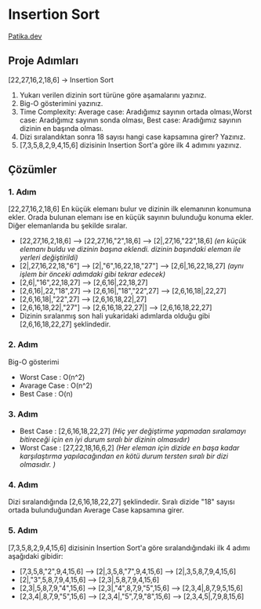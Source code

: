 # Insertion Sort
[Patika.dev](https://app.patika.dev)
## Proje Adımları

[22,27,16,2,18,6] -> Insertion Sort 

1. Yukarı verilen dizinin sort türüne göre aşamalarını yazınız.
2. Big-O gösterimini yazınız.
3. Time Complexity: Average case: Aradığımız sayının ortada olması,Worst case: Aradığımız sayının sonda olması, Best case: Aradığımız sayının dizinin en başında olması.
4. Dizi sıralandıktan sonra 18 sayısı hangi case kapsamına girer? Yazınız.
5. [7,3,5,8,2,9,4,15,6] dizisinin Insertion Sort'a göre ilk 4 adımını yazınız.

## Çözümler
### 1. Adım

[22,27,16,2,18,6] En küçük elemanı bulur ve dizinin ilk elemanının konumuna ekler. Orada bulunan elemanı ise en küçük sayının bulunduğu konuma ekler. Diğer elemanlarıda bu şekilde sıralar.
* [22,27,16,2,18,6] --> [22,27,16,"2",18,6] --> [2|,27,16,"22",18,6] _(en küçük elemanı buldu ve dizinin başına eklendi. dizinin başındaki eleman ile yerleri değiştirildi)_ 
* [2|,27,16,22,18,"6"] --> [2|,"6",16,22,18,"27"] --> [2,6|,16,22,18,27] _(aynı işlem bir önceki adımdaki gibi tekrar edecek)_
* [2,6|,"16",22,18,27] --> [2,6,16|,22,18,27]
* [2,6,16|,22,"18",27] --> [2,6,16|,"18","22",27] --> [2,6,16,18|,22,27]
* [2,6,16,18|,"22",27] --> [2,6,16,18,22|,27]
* [2,6,16,18,22|,"27"] --> [2,6,16,18,22,27|] --> [2,6,16,18,22,27]
* Dizinin sıralanmış son hali yukaridaki adımlarda olduğu gibi [2,6,16,18,22,27] şeklindedir.


### 2. Adım

Big-O gösterimi
* Worst Case : O(n^2)
* Avarage Case : O(n^2)
* Best Case : O(n)

### 3. Adım

* Best Case : [2,6,16,18,22,27] _(Hiç yer değiştirme yapmadan sıralamayı bitireceği için en iyi durum sıralı bir dizinin olmasıdır)_
* Worst Case : [27,22,18,16,6,2] _(Her eleman için dizide en başa kadar karşılaştırma yapılacağından en kötü durum tersten sıralı bir dizi olmasıdır. )_

### 4. Adım

Dizi sıralandığında [2,6,16,18,22,27] şeklindedir. Sıralı dizide "18" sayısı ortada bulunduğundan Average Case kapsamına girer. 

### 5. Adım

[7,3,5,8,2,9,4,15,6] dizisinin Insertion Sort'a göre sıralandığındaki ilk 4 adımı aşağıdaki gibidir:

* [7,3,5,8,"2",9,4,15,6] --> [2|,3,5,8,"7",9,4,15,6] --> [2|,3,5,8,7,9,4,15,6]
* [2|,"3",5,8,7,9,4,15,6] --> [2,3|,5,8,7,9,4,15,6]
* [2,3|,5,8,7,9,"4",15,6] --> [2,3|,"4",8,7,9,"5",15,6] --> [2,3,4|,8,7,9,5,15,6]
* [2,3,4|,8,7,9,"5",15,6] --> [2,3,4|,"5",7,9,"8",15,6] --> [2,3,4,5|,7,9,8,15,6]



